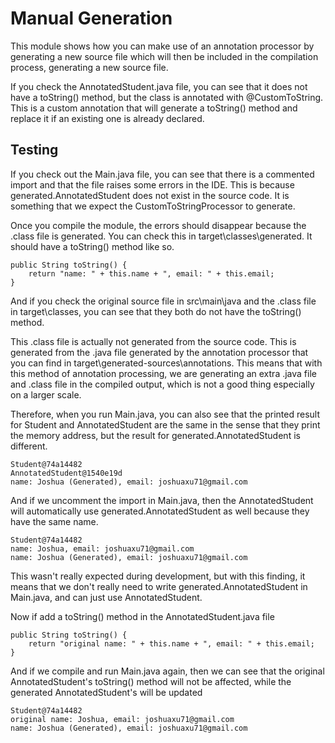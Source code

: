 # Manual Generation

This module shows how you can make use of an annotation processor
by generating a new source file which will then be included in the compilation
process, generating a new source file.

If you check the AnnotatedStudent.java file, you can see that it does
not have a toString() method, but the class is annotated with @CustomToString.
This is a custom annotation  that will generate a  toString() method and replace
it if an existing one is already declared.

## Testing

If you check out the Main.java file, you can see that there is a commented import
and that the file raises some errors in the IDE. This is because
generated.AnnotatedStudent does not exist in the source code. It is something
that we expect the CustomToStringProcessor to generate.

Once you compile the module, the errors should disappear because
the .class file is generated. You can check this in target\classes\generated.
It should have a toString() method like so.
```
public String toString() {
    return "name: " + this.name + ", email: " + this.email;
}
```
And if you check the original source file in src\main\java and the .class file in 
target\classes, you can see that they both do not have the toString() method.

This .class file is actually not generated from the source code. This is generated from
the .java file generated by the annotation processor that you can find in
target\generated-sources\annotations. This means that with this method of annotation processing,
we are generating an extra .java file and .class file in the compiled output, which is
not a good thing especially on a larger scale.

Therefore, when you run Main.java, you can also see that the printed result for
Student and AnnotatedStudent are the same in the sense that they print the memory address, 
but the result for generated.AnnotatedStudent is different.
```
Student@74a14482
AnnotatedStudent@1540e19d
name: Joshua (Generated), email: joshuaxu71@gmail.com
```

And if we uncomment the import in Main.java, then the AnnotatedStudent will
automatically use generated.AnnotatedStudent as well because they have the same name.
```
Student@74a14482
name: Joshua, email: joshuaxu71@gmail.com
name: Joshua (Generated), email: joshuaxu71@gmail.com
```
This wasn't really expected during development, but with this finding, it means that
we don't really need to write generated.AnnotatedStudent in Main.java, and can just use
AnnotatedStudent.

Now if add a toString() method in the AnnotatedStudent.java file
```
public String toString() {
    return "original name: " + this.name + ", email: " + this.email;
}
```

And if we compile and run Main.java again, then we can see that the original
AnnotatedStudent's toString() method will not be affected, while the generated
AnnotatedStudent's will be updated
```
Student@74a14482
original name: Joshua, email: joshuaxu71@gmail.com
name: Joshua (Generated), email: joshuaxu71@gmail.com
```
